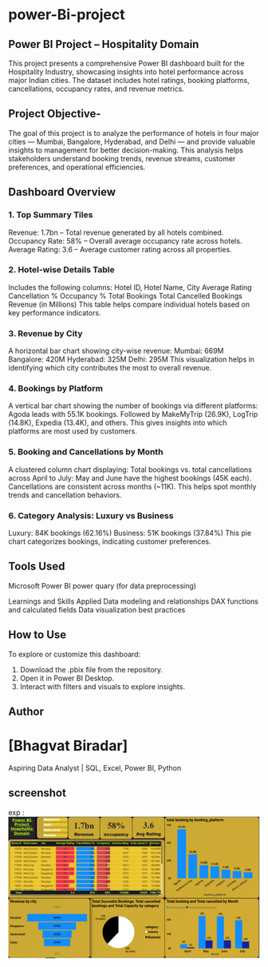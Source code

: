 # power-Bi-project
## Power BI Project – Hospitality Domain

This project presents a comprehensive Power BI dashboard built for the Hospitality Industry, showcasing insights into hotel performance across major Indian cities. The dataset includes hotel ratings, booking platforms, cancellations, occupancy rates, and revenue metrics.

## Project Objective-
The goal of this project is to analyze the performance of hotels in four major cities — Mumbai, Bangalore, Hyderabad, and Delhi — and provide valuable insights to management for better decision-making. This analysis helps stakeholders understand booking trends, revenue streams, customer preferences, and operational efficiencies.

## Dashboard Overview

### 1. Top Summary Tiles

Revenue: 1.7bn – Total revenue generated by all hotels combined.
Occupancy Rate: 58% – Overall average occupancy rate across hotels.
Average Rating: 3.6 – Average customer rating across all properties.

### 2. Hotel-wise Details Table

Includes the following columns:
Hotel ID, Hotel Name, City
Average Rating
Cancellation %
Occupancy %
Total Bookings
Total Cancelled Bookings
Revenue (in Millions)
This table helps compare individual hotels based on key performance indicators.

### 3. Revenue by City

A horizontal bar chart showing city-wise revenue:
Mumbai: 669M
Bangalore: 420M
Hyderabad: 325M
Delhi: 295M
This visualization helps in identifying which city contributes the most to overall revenue.

### 4. Bookings by Platform

A vertical bar chart showing the number of bookings via different platforms:
Agoda leads with 55.1K bookings.
Followed by MakeMyTrip (26.9K), LogTrip (14.8K), Expedia (13.4K), and others.
This gives insights into which platforms are most used by customers.

### 5. Booking and Cancellations by Month

A clustered column chart displaying:
Total bookings vs. total cancellations across April to July:
May and June have the highest bookings (45K each).
Cancellations are consistent across months (~11K).
This helps spot monthly trends and cancellation behaviors.

### 6. Category Analysis: Luxury vs Business

Luxury: 84K bookings (62.16%)
Business: 51K bookings (37.84%)
This pie chart categorizes bookings, indicating customer preferences.

## Tools Used

Microsoft Power BI
power quary (for data preprocessing)

Learnings and Skills Applied
Data modeling and relationships
DAX functions and calculated fields
Data visualization best practices

## How to Use

To explore or customize this dashboard:

1. Download the .pbix file from the repository.
2. Open it in Power BI Desktop.
3. Interact with filters and visuals to explore insights.

## Author
# [Bhagvat Biradar]
Aspiring Data Analyst | SQL, Excel, Power BI, Python
## screenshot 
exp :  ![Dashboard preview](https://github.com/Bhagvat7/power-Bi-project/blob/main/Hospitality%20domain.png)
